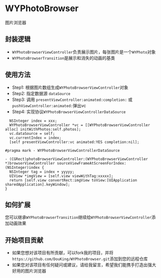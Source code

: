 # WYPhotoBrowser
图片浏览器

## 封装逻辑

- `WYPhotoBrowserViewController`负责展示图片，每张图片是一个`WYPhoto`对象
- `WYPhotoBrowserTransition`是展示和消失的动画的基类

## 使用方法

- Step1: 根据图片数组生成`WYPhotoBrowserViewController`对象
- Step2: 指定数据源 `dataSource`
- Step3: 调用 `presentViewController:animated:completion:` 或 `pushViewController:animated:`弹出vc
- Step4: 实现协议`WYPhotoBrowserViewControllerDataSource`

```
  NSInteger index = xxx;
  WYPhotoBrowserViewController *vc = [[WYPhotoBrowserViewController alloc] initWithPhotos:self.photos];
  vc.dataSource = self;
  vc.currentIndex = index;
  [self presentViewController:vc animated:YES completion:nil];
```

```
#pragma mark - WYPhotoBrowserViewControllerDataSource

- (CGRect)photoBrowserViewController:(WYPhotoBrowserViewController *)browserViewController sourceViewFrameAtScreenForIndex:(NSInteger)index {
  NSInteger tag = index + yyyyy;
  UIView *imgView = [self.view viewWithTag:xxxxx];
  return [self.view convertRect:imgView toView:[UIApplication sharedApplication].keyWindow];
}
```

## 如何扩展

您可以继承`WYPhotoBrowserTransition`继续给`WYPhotoBrowserViewController`添加动画效果

## 开始项目贡献

- 如果您想对该项目有所贡献，可以fork我的项目，并将`https://github.com/DouKing/WYPhotoBrowser.git`添加到您的远程仓库
- 如果您对该项目有任何疑问或建议，请给我留言，希望我们能携手打造出强大好用的图片浏览器
